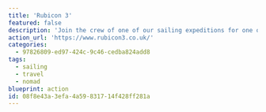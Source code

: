 ```yaml
---
title: 'Rubicon 3'
featured: false
description: 'Join the crew of one of our sailing expeditions for one of the greatest adventures you can have. Sail from country to country, exploring the world’s most awe-inspiring areas. Learn to sail as you go from inspiring instructors. Make landfall and explore ashore far from the beaten track.'
action_url: 'https://www.rubicon3.co.uk/'
categories:
  - 97826809-ed97-424c-9c46-cedba824add8
tags:
  - sailing
  - travel
  - nomad
blueprint: action
id: 08f8e43a-3efa-4a59-8317-14f428ff281a
---
```

